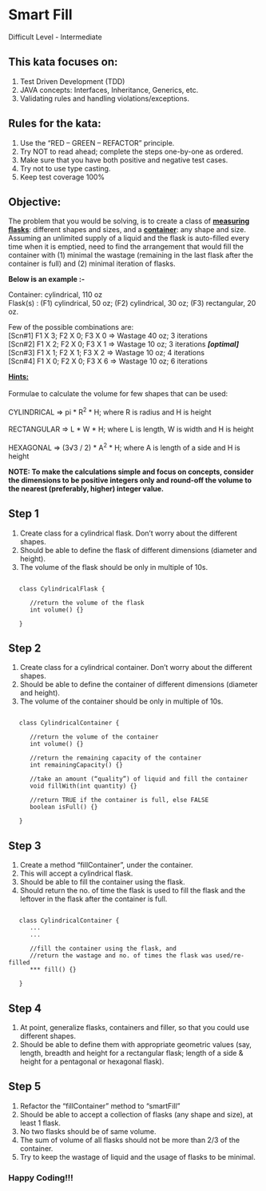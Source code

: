 # Smart Fill

Difficult Level - Intermediate

## This kata focuses on:
1) Test Driven Development (TDD)
2) JAVA concepts: Interfaces, Inheritance, Generics, etc.
3) Validating rules and handling violations/exceptions.

## Rules for the kata:
1) Use the “RED – GREEN – REFACTOR” principle.
2) Try NOT to read ahead; complete the steps one-by-one as ordered.
3) Make sure that you have both positive and negative test cases.
4) Try not to use type casting.
5) Keep test coverage 100%

## Objective:
The problem that you would be solving, is to create a class of <b><u>measuring flasks</u></b>: different shapes and 
sizes, and a <b><u>container</u></b>: any shape and size. Assuming an unlimited supply of a liquid and the flask is 
auto-filled every time when it is emptied, need to find the arrangement that would fill the container with 
(1) minimal the wastage (remaining in the last flask after the container is full) and (2) minimal iteration of flasks.

**Below is an example :-**

Container: cylindrical, 110 oz <br>
Flask(s) : (F1) cylindrical, 50 oz; (F2) cylindrical, 30 oz; (F3) rectangular, 20 oz. <br>

Few of the possible combinations are: <br>
[Scn#1] F1 X 3; F2 X 0; F3 X 0   => Wastage 40 oz; 3 iterations <br>
[Scn#2] F1 X 2; F2 X 0; F3 X 1   => Wastage 10 oz; 3 iterations ***[optimal]*** <br>
[Scn#3] F1 X 1; F2 X 1; F3 X 2   => Wastage 10 oz; 4 iterations <br>
[Scn#4] F1 X 0; F2 X 0; F3 X 6   => Wastage 10 oz; 6 iterations <br>

<b><u>Hints:</u></b><br><br>
Formulae to calculate the volume for few shapes that can be used:<br><br>
CYLINDRICAL => pi * R<sup>2</sup> * H; where R is radius and H is height<br><br>
RECTANGULAR => L * W * H; where L is length, W is width and H is height<br><br>
HEXAGONAL => (3&radic;3 / 2) * A<sup>2</sup> * H; where A is length of a side and H is height

**NOTE: To make the calculations simple and focus on concepts, consider the dimensions to be positive integers only 
and round-off the volume to the nearest (preferably, higher) integer value.**

## Step 1
1) Create class for a cylindrical flask. Don’t worry about the different shapes.
2) Should be able to define the flask of different dimensions (diameter and height).
3) The volume of the flask should be only in multiple of 10s.

<pre><code>
   class CylindricalFlask {

      //return the volume of the flask
      int volume() {}

   }
</code></pre>

## Step 2
1) Create class for a cylindrical container. Don’t worry about the different shapes.
2) Should be able to define the container of different dimensions (diameter and height).
3) The volume of the container should be only in multiple of 10s.

<pre><code>
   class CylindricalContainer {

      //return the volume of the container
      int volume() {}

      //return the remaining capacity of the container
      int remainingCapacity() {}

      //take an amount (“quality”) of liquid and fill the container
      void fillWith(int quantity) {}

      //return TRUE if the container is full, else FALSE
      boolean isFull() {}

   }
</code></pre>

## Step 3
1) Create a method “fillContainer”, under the container.
2) This will accept a cylindrical flask.
3) Should be able to fill the container using the flask.
4) Should return the no. of time the flask is used to fill the flask and the leftover in the flask after the container is full.

<pre><code>
   class CylindricalContainer {
      ...
      ...

      //fill the container using the flask, and
      //return the wastage and no. of times the flask was used/re-filled
      *** fill() {}

   }
</code></pre>

## Step 4
1) At point, generalize flasks, containers and filler, so that you could use different shapes.
2) Should be able to define them with appropriate geometric values (say, length, breadth and height for a rectangular 
flask; length of a side & height for a pentagonal or hexagonal flask).

## Step 5
1) Refactor the “fillContainer” method to “smartFill”
2) Should be able to accept a collection of flasks (any shape and size), at least 1 flask.
3) No two flasks should be of same volume.
4) The sum of volume of all flasks should not be more than 2/3 of the container.
5) Try to keep the wastage of liquid and the usage of flasks to be minimal.

### Happy Coding!!!
